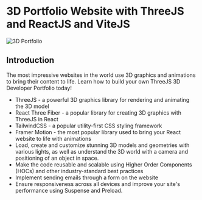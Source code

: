 # 3D Portfolio Website with ThreeJS and ReactJS and ViteJS
![3D Portfolio](![image](https://user-images.githubusercontent.com/57111980/223838881-4ad84f23-4aa2-48f6-9db6-ef72753a4b57.png))

## Introduction
The most impressive websites in the world use 3D graphics and animations to bring their content to life. Learn how to build your own ThreeJS 3D Developer Portfolio today! 

- ThreeJS - a powerful 3D graphics library for rendering and animating the 3D model
- React Three Fiber - a popular library for creating 3D graphics with ThreeJS in React
- TailwindCSS - a popular utility-first CSS styling framework
- Framer Motion - the most popular library used to bring your React website to life with animations
- Load, create and customize stunning 3D models and geometries with various lights, as well as understand the 3D world with a camera and positioning of an object in space.
- Make the code reusable and scalable using Higher Order Components (HOCs) and other industry-standard best practices
- Implement sending emails through a form on the website
- Ensure responsiveness across all devices and improve your site's performance using Suspense and Preload.
